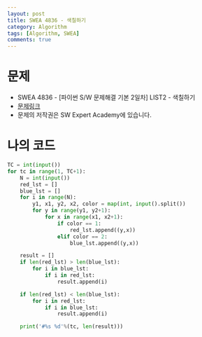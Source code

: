 ```yaml
---
layout: post
title: SWEA 4836 - 색칠하기
category: Algorithm
tags: [Algorithm, SWEA]
comments: true
---
```




# 문제

-  SWEA 4836 - [파이썬 S/W 문제해결 기본 2일차] LIST2 - 색칠하기
-  [문제링크](https://www.swexpertacademy.com/main/learn/course/subjectDetail.do?courseId=AVuPDN86AAXw5UW6&subjectId=AWOVF-WqqecDFAWg)
-  문제의 저작권은 SW Expert Academy에 있습니다.



# 나의 코드


```python
TC = int(input())
for tc in range(1, TC+1):
    N = int(input())
    red_lst = []
    blue_lst = []
    for i in range(N):
        y1, x1, y2, x2, color = map(int, input().split())
        for y in range(y1, y2+1):
            for x in range(x1, x2+1):
                if color == 1:
                    red_lst.append((y,x))
                elif color == 2:
                    blue_lst.append((y,x))

    result = []
    if len(red_lst) > len(blue_lst):
        for i in blue_lst:
            if i in red_lst:
                result.append(i)

    if len(red_lst) < len(blue_lst):
        for i in red_lst:
            if i in blue_lst:
                result.append(i)

    print('#%s %d'%(tc, len(result)))
```
